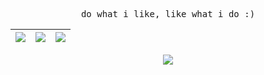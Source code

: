 
<p align="center"> <samp> do what i like, like what i do :)</samp> </p>

|![](https://github-profile-summary-cards.vercel.app/api/cards/stats?username=werixx1&theme=tokyonight)|![](https://github-profile-summary-cards.vercel.app/api/cards/repos-per-language?username=werixx1&theme=tokyonight)|![](https://github-profile-summary-cards.vercel.app/api/cards/most-commit-language?username=werixx1&theme=tokyonight)|
|-----|------|------|
<p align="center">
  <a href="https://skillicons.dev">
    <img src="https://skillicons.dev/icons?i=c,cpp,py,pytorch,matlab,raspberrypi,neovim" />
  </a>
</p>










